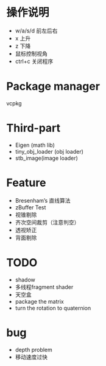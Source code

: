 # 操作说明
+ w/a/s/d 前左后右
+ x 上升
+ z 下降
+ 鼠标控制视角
+ ctrl+c 关闭程序

# Package manager
vcpkg

# Third-part
+ Eigen (math lib)
+ tiny_obj_loader (obj loader)
+ stb_image(image loader)

# Feature
+ Bresenham’s 直线算法
+ zBuffer Test
+ 视锥剔除
+ 齐次空间裁剪（注意判空）
+ 透视矫正
+ 背面剔除


# TODO
+ shadow
+ 多线程fragment shader
+ 天空盒
+ package the matrix
+ turn the rotation to quaternion

# bug
+ depth problem
+ 移动速度过快